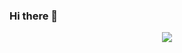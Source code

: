 ### Hi there 👋
<p align="center">
  <img src="https://66.media.tumblr.com/80f2805acce4d3cb1694268a7107bbe7/71f7b69b94e638d9-ae/s640x960/e82a6dd4011f58af83fc47c6cbcc16db97d9e051.gif" />
</p>
